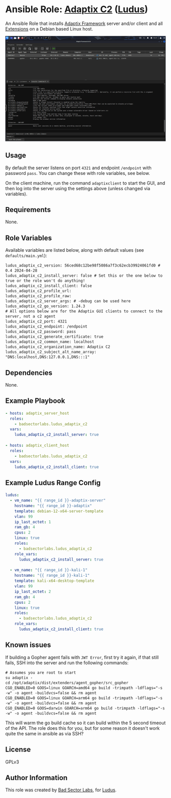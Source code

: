 # Ansible Role: [Adaptix C2](https://adaptix-framework.gitbook.io/adaptix-framework) ([Ludus](https://ludus.cloud))

An Ansible Role that installs [Adaptix Framework](https://adaptix-framework.gitbook.io/adaptix-framework) server and/or client and all [Extensions](https://github.com/Adaptix-Framework/Extension-Kit) on a Debian based Linux host.

![Adaptix Framework](docs/adaptix.png)

## Usage

By default the server listens on port `4321` and endpoint `/endpoint` with password `pass`. You can change these with role variables, see below.

On the client machine, run the command `adaptixclient` to start the GUI, and then log into the server using the settings above (unless changed via variables).

## Requirements

None.

## Role Variables

Available variables are listed below, along with default values (see `defaults/main.yml`):

    ludus_adaptix_c2_version: 56ced68c12be98f5086a7f3c62ecb39924061fd0 # 0.4 2024-04-28
    ludus_adaptix_c2_install_server: false # Set this or the one below to true or the role won't do anything!
    ludus_adaptix_c2_install_client: false
    ludus_adaptix_c2_profile_url:
    ludus_adaptix_c2_profile_raw:
    ludus_adaptix_c2_server_args: # -debug can be used here
    ludus_adaptix_c2_go_version: 1.24.3
    # All options below are for the Adaptix GUI clients to connect to the server, not a c2 agent
    ludus_adaptix_c2_port: 4321
    ludus_adaptix_c2_endpoint: /endpoint
    ludus_adaptix_c2_password: pass
    ludus_adaptix_c2_generate_certificate: true
    ludus_adaptix_c2_common_name: localhost
    ludus_adaptix_c2_organization_name: Adaptix C2
    ludus_adaptix_c2_subject_alt_name_array: "DNS:localhost,DNS:127.0.0.1,DNS:::1"

## Dependencies

None.

## Example Playbook

```yaml
- hosts: adaptix_server_host
  roles:
    - badsectorlabs.ludus_adaptix_c2
  vars:
    ludus_adaptix_c2_install_server: true

- hosts: adaptix_client_host
  roles:
    - badsectorlabs.ludus_adaptix_c2
  vars:
    ludus_adaptix_c2_install_client: true    
```

## Example Ludus Range Config

```yaml
ludus:
  - vm_name: "{{ range_id }}-adaptix-server"
    hostname: "{{ range_id }}-adaptix"
    template: debian-12-x64-server-template
    vlan: 99
    ip_last_octet: 1
    ram_gb: 4
    cpus: 2
    linux: true
    roles:
      - badsectorlabs.ludus_adaptix_c2
    role_vars:
      ludus_adaptix_c2_install_server: true

  - vm_name: "{{ range_id }}-kali-1"
    hostname: "{{ range_id }}-kali-1"
    template: kali-x64-desktop-template
    vlan: 99
    ip_last_octet: 2
    ram_gb: 4
    cpus: 2
    linux: true
    roles:
      - badsectorlabs.ludus_adaptix_c2
    role_vars:
      ludus_adaptix_c2_install_client: true
```

## Known issues

If building a Gopher agent fails with `JWT Error`, first try it again, if that still fails, SSH into the server and run the following commands:

```
# Assumes you are root to start
su adaptix -
cd /opt/adaptix/dist/extenders/agent_gopher/src_gopher
CGO_ENABLED=0 GOOS=linux GOARCH=amd64 go build -trimpath -ldflags="-s -w" -o agent -buildvcs=false && rm agent
CGO_ENABLED=0 GOOS=linux GOARCH=arm64 go build -trimpath -ldflags="-s -w" -o agent -buildvcs=false && rm agent
CGO_ENABLED=0 GOOS=darwin GOARCH=arm64 go build -trimpath -ldflags="-s -w" -o agent -buildvcs=false && rm agent
```

This will warm the go build cache so it can build within the 5 second timeout of the API. The role does this for you, but for some reason it doesn't work quite the same in ansible as via SSH?

## License

GPLv3

## Author Information

This role was created by [Bad Sector Labs](https://github.com/badsectorlabs), for [Ludus](https://ludus.cloud/).
